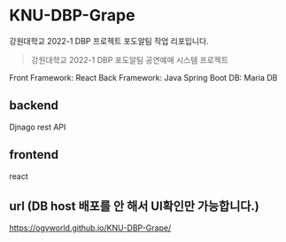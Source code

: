 # KNU-DBP-Grape
강원대학교 2022-1 DBP 프로젝트 포도알팀 작업 리포입니다.

> 강원대학교 2022-1 DBP 포도알팀 공연예매 시스템 프로젝트

Front Framework: React
Back Framework: Java Spring Boot
DB: Maria DB


## backend
Djnago rest API

## frontend
react

## url (DB host 배포를 안 해서 UI확인만 가능합니다.)
https://ogyworld.github.io/KNU-DBP-Grape/
